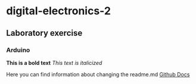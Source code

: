# digital-electronics-2
## Laboratory exercise
### Arduino
**This is a bold text**
*This text is italicized*

Here you can find information about changing the readme.md [Github Docs](https://docs.github.com/en/get-started/writing-on-github/getting-started-with-writing-and-formatting-on-github/basic-writing-and-formatting-syntax#headings)
